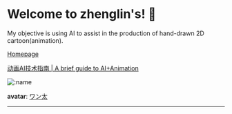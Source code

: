 # Welcome to zhenglin's! 👋

My objective is using AI to assist in the production of hand-drawn 2D cartoon(animation). 

[Homepage](https://zhenglinpan.github.io/)

[动画AI技术指南 | A brief guide to AI+Animation](https://aidenpan.notion.site/AI-2cab171fe4ac46a2917420533f2e6e53?pvs=4)

![:name](https://counter.katomegumi.net/get/@:name?theme=asoul)

**avatar**: [ワン太](https://www.pixiv.net/users/479715)

---
<!---
// **SKILLS**  
[![](https://img.shields.io/badge/Python-f9c83c?style=flat-square&logo=python&logoColor=black)](https://www.python.org/)
[![](https://img.shields.io/badge/R-276DC3?style=flat-square&logo=r&logoColor=white)](https://www.r-project.org/)
[![](https://img.shields.io/badge/C%2B%2B-00599C?style=flat-square&logo=c%2B%2B&logoColor=white)]()
[![](https://img.shields.io/badge/-Docker-2496ED?style=flat-square&logo=docker&logoColor=ffffff)](https://www.docker.com/)

[![](https://img.shields.io/badge/Pytorch-ee4c2c?style=flat-square&logo=pytorch&logoColor=white)](https://pytorch.org/)
[![](https://img.shields.io/badge/TensorFlow-FF6F00?style=flat-square&logo=tensorflow&logoColor=white)](https://www.tensorflow.org/)
[![](https://img.shields.io/badge/Keras-d00000?style=flat-square&logo=keras&logoColor=white)](https://keras.io/)
[![](https://img.shields.io/badge/OpenCV-5d5dff?style=flat-square&logo=opencv&logoColor=white)](https://opencv.org/)

[![](https://img.shields.io/badge/IDE-Visual%20Studio%20Code-blue?style=flat-square&logo=visual-studio-code&logoColor=ffffff)](https://code.visualstudio.com/)
[![](https://img.shields.io/badge/IDE-Jupyter-9e9e9e.svg?&style=flat-square&logo=jupyter&logoColor=f37726)](https://jupyter.org/)  
[![](https://img.shields.io/badge/IDE-PyCharm-4dd37c.svg?&style=flat-square&logo=PyCharm&logoColor=white)](https://www.jetbrains.com/pycharm/)  

[![](https://img.shields.io/badge/Ubuntu-E95420?style=flat-square&logo=ubuntu&logoColor=white)](https://ubuntu.com/)
[![](https://img.shields.io/badge/GIT-E44C30?style=flat-square&logo=git&logoColor=white)](https://git-scm.com/)
-->

